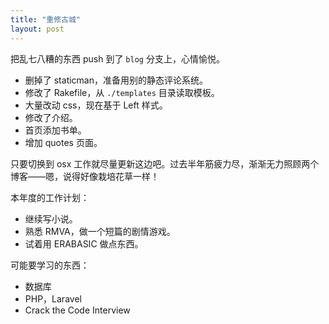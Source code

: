 ```yaml
---
title: "重修古城"
layout: post
---
```

把乱七八糟的东西 push 到了 `blog` 分支上，心情愉悦。

- 删掉了 staticman，准备用别的静态评论系统。
- 修改了 Rakefile，从 `./templates` 目录读取模板。
- 大量改动 css，现在基于 Left 样式。
- 修改了介绍。
- 首页添加书单。
- 增加 quotes 页面。

只要切换到 osx 工作就尽量更新这边吧。过去半年筋疲力尽，渐渐无力照顾两个博客——嗯，说得好像栽培花草一样！

本年度的工作计划：

- 继续写小说。
- 熟悉 RMVA，做一个短篇的剧情游戏。
- 试着用 ERABASIC 做点东西。

可能要学习的东西：

- 数据库
- PHP，Laravel
- Crack the Code Interview
